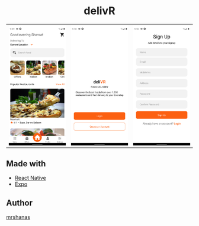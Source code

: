 <h1 align="center"><b>delivR</b></h1>

|                                                                |                                                                |                                                                |
| -------------------------------------------------------------- | -------------------------------------------------------------- | -------------------------------------------------------------- |
| ![](./src/assets/images/screenshots/Screenshot_1665470993.png) | ![](./src/assets/images/screenshots/Screenshot_1665471016.png) | ![](./src/assets/images/screenshots/Screenshot_1665471026.png) |

## Made with

- [React Native](https://reactnative.dev)
- [Expo](https://expo.dev)

## Author

[mrshanas](https://twitter.com/mrshanas)
